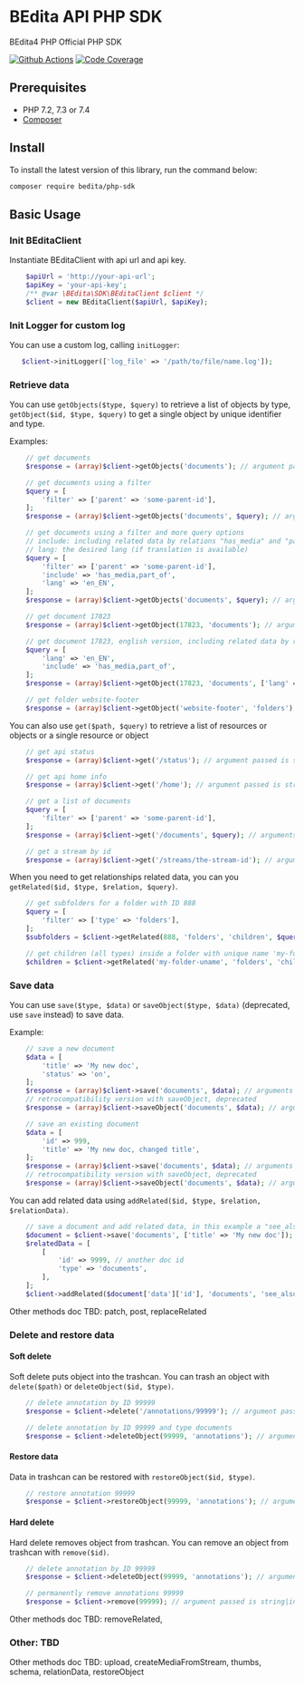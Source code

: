 # BEdita API PHP SDK

BEdita4 PHP Official PHP SDK

[![Github Actions](https://github.com/bedita/php-sdk/workflows/php/badge.svg)](https://github.com/bedita/php-sdk/actions?query=workflow%3Aphp)
[![Code Coverage](https://codecov.io/gh/bedita/php-sdk/branch/master/graph/badge.svg)](https://codecov.io/gh/bedita/bedita/branch/master)

## Prerequisites

* PHP 7.2, 7.3 or 7.4
* [Composer](https://getcomposer.org/doc/00-intro.md#installation-linux-unix-osx)

## Install

To install the latest version of this library, run the command below:

```bash
composer require bedita/php-sdk
```

## Basic Usage

### Init BEditaClient

Instantiate BEditaClient with api url and api key.

```php
    $apiUrl = 'http://your-api-url';
    $apiKey = 'your-api-key';
    /** @var \BEdita\SDK\BEditaClient $client */
    $client = new BEditaClient($apiUrl, $apiKey);
```

### Init Logger for custom log

You can use a custom log, calling `initLogger`:

```php
   $client->initLogger(['log_file' => '/path/to/file/name.log']);
```

### Retrieve data

You can use `getObjects($type, $query)` to retrieve a list of objects by type, `getObject($id, $type, $query)` to get a single object by unique identifier and type.

Examples:

```php
    // get documents
    $response = (array)$client->getObjects('documents'); // argument passed is a string $type

    // get documents using a filter
    $query = [
        'filter' => ['parent' => 'some-parent-id'],
    ];
    $response = (array)$client->getObjects('documents', $query); // arguments passed are string $type and array $query

    // get documents using a filter and more query options
    // include: including related data by relations "has_media" and "part_of"
    // lang: the desired lang (if translation is available)
    $query = [
        'filter' => ['parent' => 'some-parent-id'],
        'include' => 'has_media,part_of',
        'lang' => 'en_EN',
    ];
    $response = (array)$client->getObjects('documents', $query); // arguments passed are string $type and array $query
```

```php
    // get document 17823
    $response = (array)$client->getObject(17823, 'documents'); // arguments passed are int|string $id, string $type

    // get document 17823, english version, including related data by relations "has_media" and "part_of"
    $query = [
        'lang' => 'en_EN',
        'include' => 'has_media,part_of',
    ];
    $response = (array)$client->getObject(17823, 'documents', ['lang' => 'en_EN']); // arguments passed are int|string $id, string $type and array $query

    // get folder website-footer
    $response = (array)$client->getObject('website-footer', 'folders'); // arguments passed are int|string $id, string $type
```

You can also use `get($path, $query)` to retrieve a list of resources or objects or a single resource or object

```php
    // get api status
    $response = (array)$client->get('/status'); // argument passed is string $path

    // get api home info
    $response = (array)$client->get('/home'); // argument passed is string $path

    // get a list of documents
    $query = [
        'filter' => ['parent' => 'some-parent-id'],
    ];
    $response = (array)$client->get('/documents', $query); // arguments passed are string $path and array $query

    // get a stream by id
    $response = (array)$client->get('/streams/the-stream-id'); // argument passed is string $path
```

When you need to get relationships related data, you can you `getRelated($id, $type, $relation, $query)`.

```php
    // get subfolders for a folder with ID 888
    $query = [
        'filter' => ['type' => 'folders'],
    ];
    $subfolders = $client->getRelated(888, 'folders', 'children', $query); // arguments passed are int|string $id, string $type, string $relation, array $query

    // get children (all types) inside a folder with unique name 'my-folder-uname'
    $children = $client->getRelated('my-folder-uname', 'folders', 'children'); // arguments passed are int|string $id, string $type, string $relation
```

### Save data

You can use `save($type, $data)` or `saveObject($type, $data)` (deprecated, use `save` instead) to save data.

Example:
```php
    // save a new document
    $data = [
        'title' => 'My new doc',
        'status' => 'on',
    ];
    $response = (array)$client->save('documents', $data); // arguments passed are string $type, array $data
    // retrocompatibility version with saveObject, deprecated
    $response = (array)$client->saveObject('documents', $data); // arguments passed are string $type, array $data

    // save an existing document
    $data = [
        'id' => 999,
        'title' => 'My new doc, changed title',
    ];
    $response = (array)$client->save('documents', $data); // arguments passed are string $type, array $data
    // retrocompatibility version with saveObject, deprecated
    $response = (array)$client->saveObject('documents', $data); // arguments passed are string $type, array $data
```

You can add related data using `addRelated($id, $type, $relation, $relationData)`.

```php
    // save a document and add related data, in this example a "see_also" relation between documents and documents is involved
    $document = $client->save('documents', ['title' => 'My new doc']);
    $relatedData = [
        [
            'id' => 9999, // another doc id
            'type' => 'documents',
        ],
    ];
    $client->addRelated($document['data']['id'], 'documents', 'see_also', $relatedData); // arguments passed are int|string $id, string $type, string $relation, array $relationData
```

Other methods doc TBD: patch, post, replaceRelated

### Delete and restore data

#### Soft delete

Soft delete puts object into the trashcan.
You can trash an object with `delete($path)` or `deleteObject($id, $type)`.

```php
    // delete annotation by ID 99999
    $response = $client->delete('/annotations/99999'); // argument passed is string $path

    // delete annotation by ID 99999 and type documents
    $response = $client->deleteObject(99999, 'annotations'); // arguments passed are string|int $id, string $type
```

#### Restore data

Data in trashcan can be restored with `restoreObject($id, $type)`.

```php
    // restore annotation 99999
    $response = $client->restoreObject(99999, 'annotations'); // arguments passed are string|int $id, string $type
```

#### Hard delete

Hard delete removes object from trashcan.
You can remove an object from trashcan with `remove($id)`.

```php
    // delete annotation by ID 99999
    $response = $client->deleteObject(99999, 'annotations'); // arguments passed are string|int $id, string $type

    // permanently remove annotations 99999
    $response = $client->remove(99999); // argument passed is string|int $id
```

Other methods doc TBD: removeRelated,

### Other: TBD

Other methods doc TBD: upload, createMediaFromStream, thumbs, schema, relationData, restoreObject
